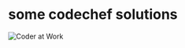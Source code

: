 
# some codechef solutions

![Coder at Work](https://cloud.githubusercontent.com/assets/4745789/21447248/0884e3b8-c8f8-11e6-8ce3-74ff6502cbca.gif)
